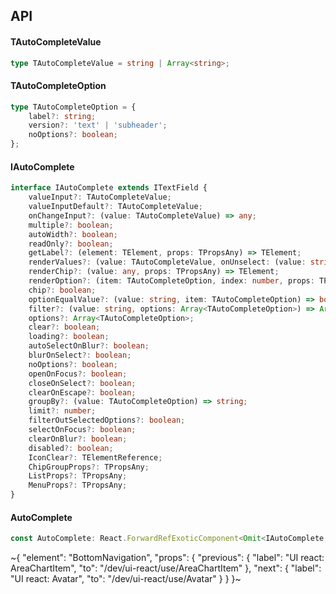 

## API

#### TAutoCompleteValue

```ts
type TAutoCompleteValue = string | Array<string>;
```

#### TAutoCompleteOption

```ts
type TAutoCompleteOption = {
    label?: string;
    version?: 'text' | 'subheader';
    noOptions?: boolean;
};
```

#### IAutoComplete

```ts
interface IAutoComplete extends ITextField {
    valueInput?: TAutoCompleteValue;
    valueInputDefault?: TAutoCompleteValue;
    onChangeInput?: (value: TAutoCompleteValue) => any;
    multiple?: boolean;
    autoWidth?: boolean;
    readOnly?: boolean;
    getLabel?: (element: TElement, props: TPropsAny) => TElement;
    renderValues?: (value: TAutoCompleteValue, onUnselect: (value: string) => any) => TElement;
    renderChip?: (value: any, props: TPropsAny) => TElement;
    renderOption?: (item: TAutoCompleteOption, index: number, props: TPropsAny) => TElement;
    chip?: boolean;
    optionEqualValue?: (value: string, item: TAutoCompleteOption) => boolean;
    filter?: (value: string, options: Array<TAutoCompleteOption>) => Array<TAutoCompleteOption>;
    options?: Array<TAutoCompleteOption>;
    clear?: boolean;
    loading?: boolean;
    autoSelectOnBlur?: boolean;
    blurOnSelect?: boolean;
    noOptions?: boolean;
    openOnFocus?: boolean;
    closeOnSelect?: boolean;
    clearOnEscape?: boolean;
    groupBy?: (value: TAutoCompleteOption) => string;
    limit?: number;
    filterOutSelectedOptions?: boolean;
    selectOnFocus?: boolean;
    clearOnBlur?: boolean;
    disabled?: boolean;
    IconClear?: TElementReference;
    ChipGroupProps?: TPropsAny;
    ListProps?: TPropsAny;
    MenuProps?: TPropsAny;
}
```

#### AutoComplete

```ts
const AutoComplete: React.ForwardRefExoticComponent<Omit<IAutoComplete, "ref"> & React.RefAttributes<unknown>>;
```


~{
  "element": "BottomNavigation",
  "props": {
    "previous": {
      "label": "UI react: AreaChartItem",
      "to": "/dev/ui-react/use/AreaChartItem"
    },
    "next": {
      "label": "UI react: Avatar",
      "to": "/dev/ui-react/use/Avatar"
    }
  }
}~
